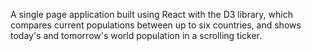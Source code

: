 A single page application built using React with the D3 library, which compares current populations between up to six countries, and shows today's and tomorrow's world population in a scrolling ticker.

